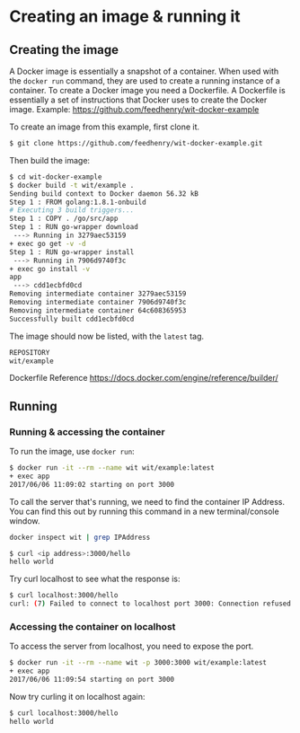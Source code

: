 # Creating an image & running it

## Creating the image
 
A Docker image is essentially a snapshot of a container. When used with the `docker run` command, they are used to create a running instance of a container.
To create a Docker image you need a Dockerfile. A Dockerfile is essentially a set of instructions that Docker uses to create the Docker image.
Example:
https://github.com/feedhenry/wit-docker-example

To create an image from this example, first clone it.

```bash
$ git clone https://github.com/feedhenry/wit-docker-example.git
```

Then build the image:

```bash
$ cd wit-docker-example
$ docker build -t wit/example .
Sending build context to Docker daemon 56.32 kB
Step 1 : FROM golang:1.8.1-onbuild
# Executing 3 build triggers...
Step 1 : COPY . /go/src/app
Step 1 : RUN go-wrapper download
 ---> Running in 3279aec53159
+ exec go get -v -d
Step 1 : RUN go-wrapper install
 ---> Running in 7906d9740f3c
+ exec go install -v
app
 ---> cdd1ecbfd0cd
Removing intermediate container 3279aec53159
Removing intermediate container 7906d9740f3c
Removing intermediate container 64c608365953
Successfully built cdd1ecbfd0cd
```

The image should now be listed, with the `latest` tag.

```bash
REPOSITORY                                                               TAG                 IMAGE ID            CREATED             SIZE
wit/example                                                              latest              cdd1ecbfd0cd        34 seconds ago      708.7 MB
```

Dockerfile Reference
https://docs.docker.com/engine/reference/builder/

## Running

### Running & accessing the container

To run the image, use `docker run`:

```bash
$ docker run -it --rm --name wit wit/example:latest
+ exec app
2017/06/06 11:09:02 starting on port 3000 
```

To call the server that's running, we need to find the container IP Address.
You can find this out by running this command in a new terminal/console window.

```bash
docker inspect wit | grep IPAddress
```

```bash
$ curl <ip address>:3000/hello
hello world
```

Try curl localhost to see what the response is:

```bash
$ curl localhost:3000/hello
curl: (7) Failed to connect to localhost port 3000: Connection refused
```

### Accessing the container on localhost

To access the server from localhost, you need to expose the port.

```bash
$ docker run -it --rm --name wit -p 3000:3000 wit/example:latest
+ exec app
2017/06/06 11:09:54 starting on port 3000
```

Now try curling it on localhost again:

```bash
$ curl localhost:3000/hello
hello world
```
